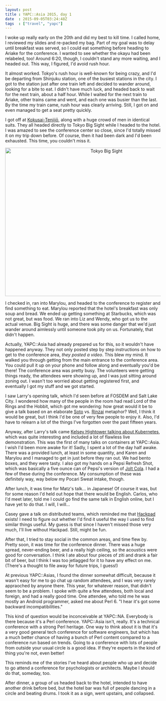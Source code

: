 ```yaml
---
layout: post
title : YAPC::Asia 2015, day 1
date  : 2015-09-05T03:24:48Z
tags  : ["travel", "yapc"]
---
```

I woke up really early on the 20th and did my best to kill time.  I called
home, I reviewed my slides and re-packed my bag.  Part of my goal was to delay
until breakfast was served, so I could eat something before heading to Ariake
for the conference.  I wanted to see whether the okayu had been relabeled, too!
Around 6:20, though, I couldn't stand any more waiting, and I headed out.  This
way, I figured, I'd avoid rush hour.

It almost worked.  Tokyo's rush hour is well-known for being crazy, and I'd be
departing from Shinjuku station, one of the busiest stations in the city.  I
got to the station just after one train left and decided to wander around,
looking for a bite to eat.  I didn't have much luck, and headed back to wait
for the next train, about a half hour.  While I waited for the next train to
Ariake, other trains came and went, and each one was busier than the last.  By
the time my train came, rush hour was clearly arriving.  Still, I got on and
even managed to get a seat pretty quickly.

I got off at
[Kokusai-Tenjijō](https://en.wikipedia.org/wiki/Kokusai-Tenjij%C5%8D_Station),
along with a huge crowd of men in identical suits.  They all headed directly to
Tokyo Big Sight while I headed to the hotel.  I was amazed to see the
conference center so close, since I'd totally missed it on my trip down before.
Of course, then it had been dark and I'd been exhausted.  This time, you
couldn't miss it.

<center>
<a data-flickr-embed="true"
href="https://www.flickr.com/photos/rjbs/20899740492/in/dateposted-public/"
title="Tokyo Big Sight"><img
src="https://farm1.staticflickr.com/779/20899740492_d7ddca8016_z.jpg"
width="640" height="480" alt="Tokyo Big Sight"></a><script async
src="//embedr.flickr.com/assets/client-code.js" charset="utf-8"></script>
</center>

I checked in, ran into Marylou, and headed to the conference to register and
find something to eat.  Marylou reported that the hotel's breakfast was only
soup and bread.  We ended up getting something at Starbucks, which was not
great, but was food.  We ran into Liz and Wendy, who got us to the actual
venue.  Big Sight is huge, and there was some danger that we'd just wander
around aimlessly until someone took pity on us.  Fortunately, that didn't
happen.

Actually, YAPC::Asia had already prepared us for this, so it wouldn't have
happened anyway.  They not only posted step by step instructions on how to get
to the conference area, *they posted a video*.  This blew my mind.  It walked
you through getting from the main entrance to the conference area.  You could
pull it up on your phone and follow along and eventually you'd be there!
The conference area was pretty busy.  The volunteers were getting things ready,
the attendees were showing up, and I was just sitting around zoning out.  I
wasn't too worried about getting registered first, and eventually I got my
stuff and we got started.

I saw Larry's opening talk, which I'd seen before at FOSDEM and Salt Lake City.
I wondered how many of the people in the room had read Lord of the Rings and
the Hobbit, which got me wondering:  how great would it be to give a talk based
on an elaborate [Soto](https://en.wikipedia.org/wiki/S%C5%8Dt%C5%8D) vs.
[Rinzai](https://en.wikipedia.org/wiki/Rinzai_school) metaphor?  Well, I think
it would be great, but I think I'd be one of very few people to enjoy it.
Also, I'd have to relearn a lot of the things I've forgotten over the past
fifteen years.

Anyway, after Larry's talk came [Kelsey Hightower talking about
Kubernetes](https://www.youtube.com/watch?v=-8aUxpVrD40), which was quite
interesting and included a lot of flawless live demonstration.  This was the
first of many talks on containers at YAPC::Asia.  I wish I'd been more awake
for it!  Sadly, I spent a lot of the day half awake.  There was a provided
lunch, at least in some quantity, and Karen and Marylou and I managed to get
in just before they ran out.  We had bento boxes, and they were tasty.  I also
got my hands on a Pepsi Refresh Shot, which was basically a five ounce can of
Pepsi's version of [Jolt Cola](https://en.wikipedia.org/wiki/Jolt_Cola).  I had
a few of these during the conference.  My consumption of these was definitely
way, way below my Pocari Sweat intake, though.

After lunch, it was time for Matz's talk… in Japanese!  Of course it was, but
for some reason I'd held out hope that there would be English.  Carlos, who I'd
meet later, told me I could go find the same talk in English online, but I have
yet to do that.  I will, I will…

Casey gave a talk on distributed teams, which reminded me that
[Hackpad](https://hackpad.com/) exists!  I need to figure out whether I'd find
it useful the way I used to find similar things useful.  My guess is that since
I haven't missed those very much, I'll live without Hackpad.  Still, might be
fun.

After that, I tried to stay social in the common areas, and time flew by.
Pretty soon, it was time for the conference dinner.  There was a huge spread,
never-ending beer, and a really high ceiling, so the acoustics were good for
conversation.  I think I ate about four pieces of ziti and drank a fair bit of
beer, but I think I was too jetlagged for it to have any effect on me.
(There's a thought to file away for future trips, I guess!)

At previous YAPC::Asias, I found the dinner somewhat difficult, because it
wasn't easy for me to go chat up random attendees, and I was very rarely
appraoched by anyone there.  This year, for whatever reason, that didn't seem
to be a problem.  I spoke with quite a few attendees, both local and foreign,
and had a really good time.  One attendee, who told me he was mostly an Android
programmer, asked me about Perl 6.  "I hear it's got some backward
incompatibilities."

This kind of question would be inconceivable at YAPC::NA.  Everybody is there
because it's a Perl conference.  YAPC::Asia isn't, really.  It's a technical
conference with a strong Perl heritage.  One way to think about it is that it's
a very good general tech conference for software engineers, but which has a
much better chance of having a bunch of Perl content compared to a conference
run based on trends.  Going to a conference with lots of people from outside
your usual circle is a good idea.  If they're experts in the kind of thing
you're not, even better!

This reminds me of the stories I've heard about people who up and decide to go
attend a conference for psychologists or architects.  Maybe I should do that,
someday, too.

After dinner, a group of us headed back to the hotel, intended to have another
drink before bed, but the hotel bar was full of people dancing in a circle and
beating drums.  I took it as a sign, went upstairs, and collapsed.

